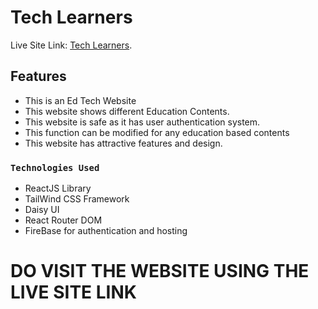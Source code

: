 # Tech Learners

Live Site Link: [Tech Learners](https://tech-learners.web.app/).


## Features

- This is an Ed Tech Website 
- This website shows different Education Contents.
- This website is safe as it has user authentication system.
- This function can be modified for any education based contents
- This website has attractive features and design.

### `Technologies Used`

- ReactJS Library
- TailWind CSS Framework
- Daisy UI
- React Router DOM
- FireBase for authentication and hosting


# DO VISIT THE WEBSITE USING THE LIVE SITE LINK


